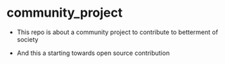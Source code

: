 # community_project

- This repo is about a community project to contribute to betterment of society

- And this a starting towards open source contribution
